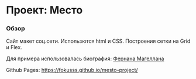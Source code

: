 # Проект: Место

### Обзор

Сайт макет соц.сети.
Использются html и CSS.
Построения сетки на Grid и Flex.

Для примера использовалась биография: [Фернана Магеллана](https://ru.wikipedia.org/wiki/%D0%9C%D0%B0%D0%B3%D0%B5%D0%BB%D0%BB%D0%B0%D0%BD,_%D0%A4%D0%B5%D1%80%D0%BD%D0%B0%D0%BD)

Github Pages: https://fokusss.github.io/mesto-project/


